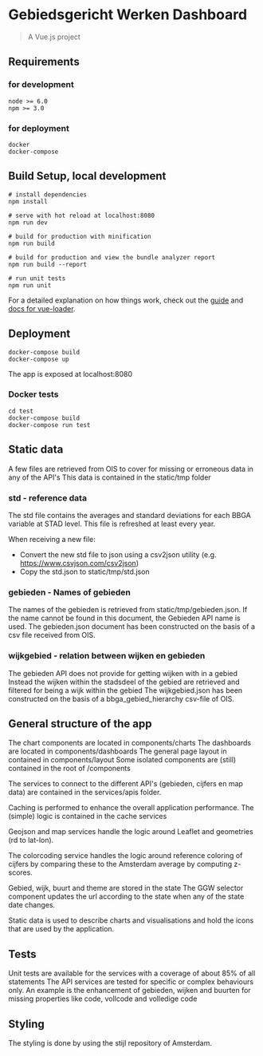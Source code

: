 # Gebiedsgericht Werken Dashboard

> A Vue.js project

## Requirements

### for development

    node >= 6.0
    npm >= 3.0
    
### for deployment

    docker
    docker-compose

## Build Setup, local development

    # install dependencies
    npm install

    # serve with hot reload at localhost:8080
    npm run dev

    # build for production with minification
    npm run build

    # build for production and view the bundle analyzer report
    npm run build --report

    # run unit tests
    npm run unit

For a detailed explanation on how things work, check out the [guide](http://vuejs-templates.github.io/webpack/) and [docs for vue-loader](http://vuejs.github.io/vue-loader).

## Deployment

    docker-compose build
    docker-compose up

The app is exposed at localhost:8080

### Docker tests

    cd test
    docker-compose build
    docker-compose run test

## Static data
A few files are retrieved from OIS to cover for missing or erroneous data in any of the API's
This data is contained in the static/tmp folder

### std - reference data

The std file contains the averages and standard deviations for each BBGA variable at STAD level.
This file is refreshed at least every year.

When receiving a new file:
- Convert the new std file to json using a csv2json utility (e.g. https://www.csvjson.com/csv2json)
- Copy the std.json to static/tmp/std.json

### gebieden - Names of gebieden

The names of the gebieden is retrieved from static/tmp/gebieden.json.
If the name cannot be found in this document, the Gebieden API name is used.
The gebieden.json document has been constructed on the basis of a csv file received from OIS.

### wijkgebied - relation between wijken en gebieden

The gebieden API does not provide for getting wijken with in a gebied
Instead the wijken within the stadsdeel of the gebied are retrieved and filtered for being a wijk within the gebied
The wijkgebied.json has been constructed on the basis of a bbga_gebied_hierarchy csv-file of OIS.

## General structure of the app

The chart components are located in components/charts
The dashboards are located in components/dashboards
The general page layout in contained in components/layout
Some isolated components are (still) contained in the root of /components

The services to connect to the different API's (gebieden, cijfers en map data) are contained in the services/apis folder.

Caching is performed to enhance the overall application performance.
The (simple) logic is contained in the cache services

Geojson and map services handle the logic around Leaflet and geometries (rd to lat-lon).

The colorcoding service handles the logic around reference coloring of cijfers by comparing these to the Amsterdam average by computing z-scores.

Gebied, wijk, buurt and theme are stored in the state
The GGW selector component updates the url according to the state when any of the state date changes.

Static data is used to describe charts and visualisations and hold the icons that are used by the application.

## Tests

Unit tests are available for the services with a coverage of about 85% of all statements
The API services are tested for specific or complex behaviours only.
An example is the enhancement of gebieden, wijken and buurten for missing properties like code, vollcode and volledige code

## Styling

The styling is done by using the stijl repository of Amsterdam.
